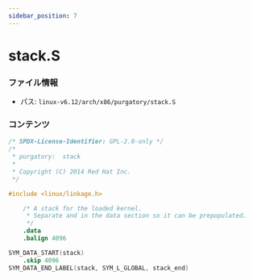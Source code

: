 ```yaml
---
sidebar_position: 7
---
```

# stack.S

### ファイル情報

- パス: `linux-v6.12/arch/x86/purgatory/stack.S`

### コンテンツ

```S
/* SPDX-License-Identifier: GPL-2.0-only */
/*
 * purgatory:  stack
 *
 * Copyright (C) 2014 Red Hat Inc.
 */

#include <linux/linkage.h>

	/* A stack for the loaded kernel.
	 * Separate and in the data section so it can be prepopulated.
	 */
	.data
	.balign 4096

SYM_DATA_START(stack)
	.skip 4096
SYM_DATA_END_LABEL(stack, SYM_L_GLOBAL, stack_end)

```
